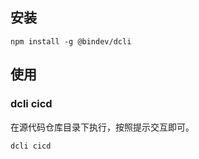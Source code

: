 ## 安装

```shell
npm install -g @bindev/dcli
```

## 使用

### dcli cicd

在源代码仓库目录下执行，按照提示交互即可。

```shell
dcli cicd
```
